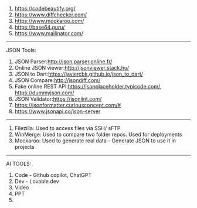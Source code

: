 1. https://codebeautify.org/
2. https://www.diffchecker.com/
3. https://www.mockaroo.com/
4. https://base64.guru/
5. https://www.mailinator.com/

---

JSON Tools:

1. JSON Parser:http://json.parser.online.fr/
2. Online JSON viewer:http://jsonviewer.stack.hu/
3. JSON to Dart:https://javiercbk.github.io/json_to_dart/
4. JSON Compare:http://jsondiff.com/
5. Fake online REST API:https://jsonplaceholder.typicode.com/, https://dummyjson.com/
6. JSON Validator:https://jsonlint.com/
7. https://jsonformatter.curiousconcept.com/#
8. https://www.jsonapi.co/json-server

---

1. Filezilla: Used to access files via SSH/ sFTP
2. WinMerge: Used to compare two folder repos. Used for deployments
3. Mockaroo: Used to generate real data - Generate JSON to use it in projects

---

AI TOOLS:

1. Code - Github copilot, ChatGPT
2. Dev - Lovable.dev
3. Video
4. PPT
5.
